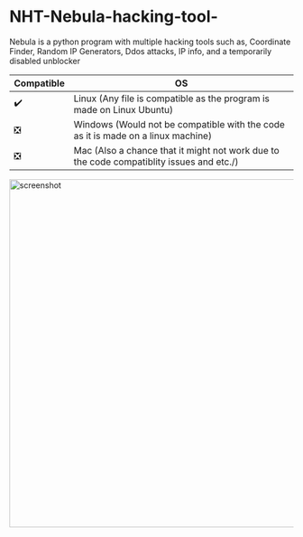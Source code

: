 # NHT-Nebula-hacking-tool-
Nebula is a python program with multiple hacking tools such as, Coordinate Finder, Random IP Generators, Ddos attacks, IP info, and a temporarily disabled unblocker


| Compatible | OS |
| --- | --- |
| ✔️ | Linux     (Any file is compatible as the program is made on Linux Ubuntu)                                                     |
| ❎ | Windows   (Would not be compatible with the code as it is made on a linux machine)                   |
| ❎ | Mac       (Also a chance that it might not work due to the code compatiblity issues and etc./)              |
<img width="1051" height="616" alt="screenshot" src="https://github.com/user-attachments/assets/6ba9a852-17aa-4e98-acc1-7396a2d5814b" />
